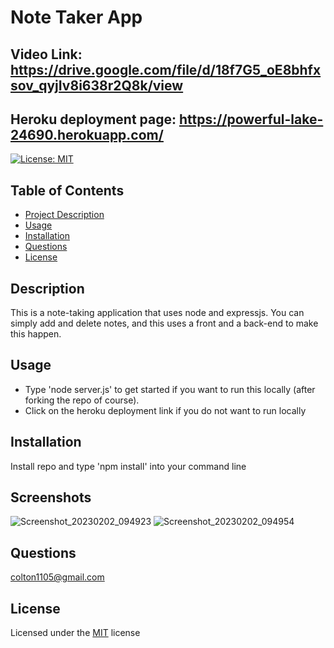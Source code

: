 # Note Taker App

## Video Link: https://drive.google.com/file/d/18f7G5_oE8bhfxsov_qyjIv8i638r2Q8k/view

## Heroku deployment page: https://powerful-lake-24690.herokuapp.com/ 

[![License: MIT](https://img.shields.io/badge/License-MIT-yellow.svg)](https://opensource.org/licenses/MIT)


## Table of Contents 
  - [Project Description](#Description)
  - [Usage](#Usage)
  - [Installation](#Installation)
  - [Questions](#Questions)
  - [License](#License)

## Description
This is a note-taking application that uses node and expressjs. You can simply add and delete notes, and this uses a front and a back-end to make this happen.

## Usage
- Type 'node server.js' to get started if you want to run this locally (after forking the repo of course).
- Click on the heroku deployment link if you do not want to run locally

## Installation 
Install repo and type 'npm install' into your command line

## Screenshots
![Screenshot_20230202_094923](https://user-images.githubusercontent.com/116236745/216522829-dbd09598-224c-46e2-ad95-daee1e4419a6.png)
![Screenshot_20230202_094954](https://user-images.githubusercontent.com/116236745/216522885-62e2fe28-a117-43ee-8499-820c9a5d7028.png)


## Questions
colton1105@gmail.com

## License 
Licensed under the [MIT](https://opensource.org/licenses/MIT) license

